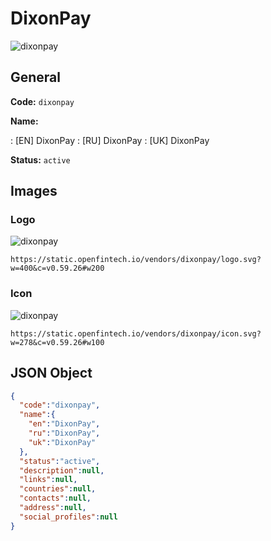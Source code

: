 
# DixonPay 
![dixonpay](https://static.openfintech.io/vendors/dixonpay/logo.svg?w=400&c=v0.59.26#w200)  

## General 
 
**Code:** `dixonpay` 
 
**Name:** 
 
:	[EN] DixonPay 
:	[RU] DixonPay 
:	[UK] DixonPay 
 
**Status:** `active` 
 

## Images 

### Logo 
 
![dixonpay](https://static.openfintech.io/vendors/dixonpay/logo.svg?w=400&c=v0.59.26#w200)  

```
https://static.openfintech.io/vendors/dixonpay/logo.svg?w=400&c=v0.59.26#w200
```  

### Icon 
 
![dixonpay](https://static.openfintech.io/vendors/dixonpay/icon.svg?w=278&c=v0.59.26#w100)  

```
https://static.openfintech.io/vendors/dixonpay/icon.svg?w=278&c=v0.59.26#w100
```  

## JSON Object 

```json
{
  "code":"dixonpay",
  "name":{
    "en":"DixonPay",
    "ru":"DixonPay",
    "uk":"DixonPay"
  },
  "status":"active",
  "description":null,
  "links":null,
  "countries":null,
  "contacts":null,
  "address":null,
  "social_profiles":null
}
```  
